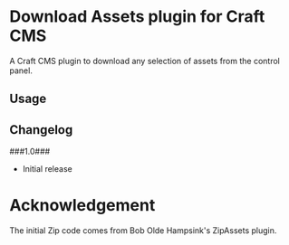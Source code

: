Download Assets plugin for Craft CMS
=================

A Craft CMS plugin to download any selection of assets from the control panel.

## Usage


## Changelog
###1.0###
 - Initial release

Acknowledgement
==================
The initial Zip code comes from Bob Olde Hampsink's ZipAssets plugin.
